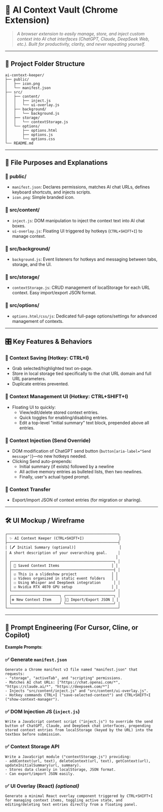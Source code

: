 # 🚀 **AI Context Vault (Chrome Extension)**

> _A browser extension to easily manage, store, and inject custom context into AI chat interfaces (ChatGPT, Claude, DeepSeek Web, etc.). Built for productivity, clarity, and never repeating yourself._

---

## 📁 **Project Folder Structure**

```
ai-context-keeper/
├── public/
│   ├── icon.png
│   └── manifest.json
├── src/
│   ├── content/
│   │   ├── inject.js
│   │   └── ui-overlay.js
│   ├── background/
│   │   └── background.js
│   ├── storage/
│   │   └── contextStorage.js
│   └── options/
│       ├── options.html
│       ├── options.js
│       └── options.css
└── README.md
```

---

## 🧱 **File Purposes and Explanations**

### 🔹 **public/**
- `manifest.json`: Declares permissions, matches AI chat URLs, defines keyboard shortcuts, and injects scripts.
- `icon.png`: Simple branded icon.

### 🔹 **src/content/**
- `inject.js`: DOM manipulation to inject the context text into AI chat boxes.
- `ui-overlay.js`: Floating UI triggered by hotkeys (`CTRL+SHIFT+I`) to manage context.

### 🔹 **src/background/**
- `background.js`: Event listeners for hotkeys and messaging between tabs, storage, and the UI.

### 🔹 **src/storage/**
- `contextStorage.js`: CRUD management of localStorage for each URL context. Easy import/export JSON format.

### 🔹 **src/options/**
- `options.html/css/js`: Dedicated full-page options/settings for advanced management of contexts.

---

## 🎛️ **Key Features & Behaviors**

### 🔸 **Context Saving (Hotkey: CTRL+I)**
- Grab selected/highlighted text on-page.
- Store in local storage tied specifically to the chat URL domain and full URL parameters.
- Duplicate entries prevented.

### 🔸 **Context Management UI (Hotkey: CTRL+SHIFT+I)**
- Floating UI to quickly:
  - View/edit/delete stored context entries.
  - Quick toggles for enabling/disabling entries.
  - Edit a top-level "initial summary" text block, prepended above all entries.

### 🔸 **Context Injection (Send Override)**
- DOM modification of ChatGPT send button (`button[aria-label="Send message"]`)—no new hotkeys needed.
- Clicking Send auto-prepends:
  - Initial summary (if exists) followed by a newline
  - All active memory entries as bulleted lists, then two newlines.
  - Finally, user's actual typed prompt.

### 🔸 **Context Transfer**
- Export/import JSON of context entries (for migration or sharing).

---

## 🛠️ **UI Mockup / Wireframe**

```
┌───────────────────────────────────────────────────┐
│ ✨ AI Context Keeper (CTRL+SHIFT+I)                │
├───────────────────────────────────────────────────┤
│ [🖊️ Initial Summary (optional)]                    │
│ A short description of your overarching goal.     │
│                                                  │
│ ┌───────────────────────────────────────────────┐ │
│ │ 📌 Saved Context Items                        │ │
│ ├───────────────────────────────────────────────┤ │
│ │ ☑️ This is a slideshow project                │ │
│ │ ☑️ Videos organized in static event folders   │ │
│ │ ☐ Using Whisper and DeepSeek integration      │ │
│ │ ☑️ Nvidia RTX 4070 GPU setup                  │ │
│ └───────────────────────────────────────────────┘ │
│ ┌──────────────────────┐ ┌──────────────────────┐ │
│ │➕ New Context Item    │ │🔁 Import/Export JSON │ │
│ └──────────────────────┘ └──────────────────────┘ │
└───────────────────────────────────────────────────┘
```

---

## 🚩 **Prompt Engineering (For Cursor, Cline, or Copilot)**

**Example Prompts**:

### ✅ **Generate `manifest.json`**
```
Generate a Chrome manifest v3 file named "manifest.json" that requests:
- "storage", "activeTab", and "scripting" permissions.
- Matches AI chat URLs: ["https://chat.openai.com/*", "https://claude.ai/*", "https://deepseek.com/*"]
- Injects "src/content/inject.js" and "src/content/ui-overlay.js".
- Hotkey commands CTRL+I ("save-selected-context") and CTRL+SHIFT+I ("show-context-manager").
```

### ✅ **DOM Injection JS (`inject.js`)**
```
Write a JavaScript content script ("inject.js") to override the send button of ChatGPT, Claude, and DeepSeek chat interfaces, prepending stored context entries from localStorage (keyed by the URL) into the textbox before submission.
```

### ✅ **Context Storage API**
```
Write a JavaScript module ("contextStorage.js") providing:
- addContext(url, text), deleteContext(url, text), getContext(url), updateInitialSummary(url, summary).
- Stores data cleanly in localStorage, JSON format.
- Can export/import JSON easily.
```

### ✅ **UI Overlay (React)** *(optional)*
```
Generate a minimal React overlay component triggered by CTRL+SHIFT+I for managing context items, toggling active state, and editing/deleting text entries directly from a floating panel.
```

